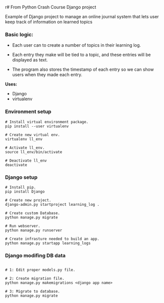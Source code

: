 r# From Python Crash Course Django project


Example of Django project to manage an online journal system that lets user keep track of information on learned topics

### Basic logic:

 - Each user can to create a number of topics in their learning log.

 - Each entry they make will be tied to  a topic, and these entries will be displayed as text.
 - The program also stores the timestamp of each entry so we can show users when they made each entry.

**Uses:**
- Django
- virtualenv  


### Environment setup
~~~
# Install virtual environment package.
pip install --user virtualenv

# Create new virtual env.
virtualenv ll_env

# Activate ll_env.
source ll_env/bin/activate

# Deactivate ll_env
deactivate
~~~

### Django setup
~~~~
# Install pip.
pip install Django

# Create new project.
django-admin.py startproject learning_log .

# Create custom Database.
python manage.py migrate

# Run webserver.
python manage.py runserver

# Create infrasture needed to build an app.
python manage.py startapp learning_logs
~~~~

### Django modifing DB data
~~~

# 1: Edit proper models.py file.

# 2: Create migration file.
python manage.py makemigrations <django app name>

# 3: Migrate to database.
python manage.py migrate
~~~
